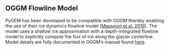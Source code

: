 ## OGGM Flowline Model
PyGEM has been developed to be compatible with OGGM thereby enabling the use of their ice dynamics flowline model ([Maussion et al. 2019](https://gmd.copernicus.org/articles/12/909/2019/)). The model uses a shallow ice approximation with a depth-integrated flowline model to explicitly compute the flux of ice along the glacier centerline. Model details are fully documented in OGGM’s manual found [here](https://docs.oggm.org/en/latest/ice-dynamics.html).